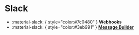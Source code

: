 # Slack

<div class="grid cards" markdown>

- :material-slack: { style="color:#7c0480" } [**Webhooks**][webhooks]
- :material-slack: { style="color:#3eb991" } [**Message Builder**][block-kit-builder]

</div>

[webhooks]: webhooks.md
[block-kit-builder]: https://app.slack.com/block-kit-builder/

<!-- 
Slack Viking
Hex: #6ecadc

Slack Fuel Yellow
Hex: #e9a820

Slack Razzmatazz
Hex: #e01563

Slack Keppel
Hex: #3eb991
 -->
